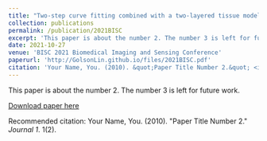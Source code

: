 ```yaml
---
title: "Two-step curve fitting combined with a two-layered tissue model to quantify intrinsic fluorescence of cervical mucosal tissue in vivo"
collection: publications
permalink: /publication/2021BISC
excerpt: 'This paper is about the number 2. The number 3 is left for future work.'
date: 2021-10-27
venue: 'BISC 2021 Biomedical Imaging and Sensing Conference'
paperurl: 'http://GolsonLin.github.io/files/2021BISC.pdf'
citation: 'Your Name, You. (2010). &quot;Paper Title Number 2.&quot; <i>Journal 1</i>. 1(2).'
---
```

This paper is about the number 2. The number 3 is left for future work.

[Download paper here](http://GolsonLin.github.io/files/2021BISC.pdf)

Recommended citation: Your Name, You. (2010). "Paper Title Number 2." <i>Journal 1</i>. 1(2).
